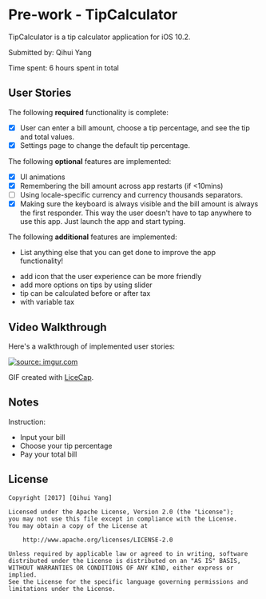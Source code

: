 # Pre-work - TipCalculator

TipCalculator is a tip calculator application for iOS 10.2.

Submitted by: Qihui Yang

Time spent: 6 hours spent in total

## User Stories

The following **required** functionality is complete:

* [x] User can enter a bill amount, choose a tip percentage, and see the tip and total values.
* [x] Settings page to change the default tip percentage.

The following **optional** features are implemented:
* [x] UI animations
* [x] Remembering the bill amount across app restarts (if <10mins)
* [ ] Using locale-specific currency and currency thousands separators.
* [x] Making sure the keyboard is always visible and the bill amount is always the first responder. This way the user doesn't have to tap anywhere to use this app. Just launch the app and start typing.

The following **additional** features are implemented:

- List anything else that you can get done to improve the app functionality!
*  add icon that the user experience can be more friendly
*  add more options on tips by using slider
*  tip can be calculated before or after tax
*  with variable tax


## Video Walkthrough 

Here's a walkthrough of implemented user stories:

<a href="http://imgur.com/I0ZiE27"><img src="http://i.imgur.com/I0ZiE27.gif" title="source: imgur.com" /></a>

GIF created with [LiceCap](http://www.cockos.com/licecap/).

## Notes

Instruction:
*  Input your bill
*  Choose your tip percentage
*  Pay your total bill

## License

    Copyright [2017] [Qihui Yang]

    Licensed under the Apache License, Version 2.0 (the "License");
    you may not use this file except in compliance with the License.
    You may obtain a copy of the License at

        http://www.apache.org/licenses/LICENSE-2.0

    Unless required by applicable law or agreed to in writing, software
    distributed under the License is distributed on an "AS IS" BASIS,
    WITHOUT WARRANTIES OR CONDITIONS OF ANY KIND, either express or implied.
    See the License for the specific language governing permissions and
    limitations under the License.

